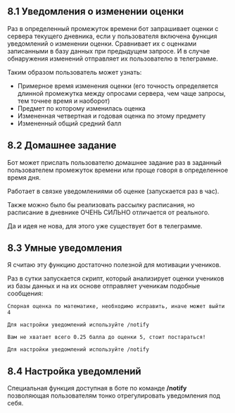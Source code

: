 ## 8.1 Уведомления о изменении оценки

Раз в определенный промежуток времени бот запрашивает оценки с сервера текущего дневника, если у пользователя включена функция уведомлений о изменении оценки. Сравнивает их с оценками записанными в базу данных при предыдущем запросе. И в случае обнаружения изменений отправляет их пользователю в телеграмме.

Таким образом пользователь может узнать:
- Примерное время изменения оценки (его точность определяется длинной промежутка между опросами сервера, чем чаще запросы, тем точнее время и наоборот)
- Предмет по которому изменилась оценка
- Измененная четвертная и годовая оценка по этому предмету
- Измененный общий средний балл

## 8.2 Домашнее задание

Бот может прислать пользователю домашнее задание раз в заданный пользователем промежуток времени или проще говоря в определенное время дня.

Работает в связке уведомлениями об оценке (запускается раз в час).

Также можно было бы реализовать рассылку расписания, но расписание в дневнике ОЧЕНЬ СИЛЬНО отличается от реального.

Да и идея не нова, для этого уже существует бот в телеграмме.

## 8.3 Умные уведомления

Я считаю эту функцию достаточно полезной для мотивации учеников.

Раз в сутки запускается скрипт, который анализирует оценки учеников из базы данных и на их основе отправляет ученикам подобные сообщения:

```
Спорная оценка по математике, необходимо исправить, иначе может выйти 4

Для настройки уведомлений используйте /notify
```

```
Вам не хватает всего 0.25 балла до оценки 5, стоит постараться!

Для настройки уведомлений используйте /notify
```

## 8.4 Настройка уведомлений

Специальная функция доступная в боте по команде **/notify** позволяющая пользователям тонко отрегулировать уведомления под себя.